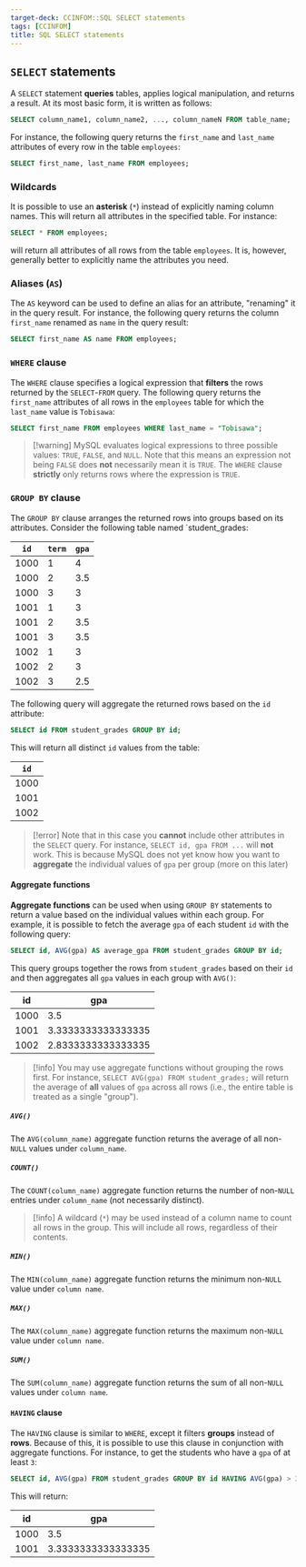 ```yaml
---
target-deck: CCINFOM::SQL SELECT statements
tags: [CCINFOM]
title: SQL SELECT statements
---
```


## `SELECT` statements

A `SELECT` statement **queries** tables, applies logical manipulation, and returns a result. At its most basic form, it is written as follows:

```sql
SELECT column_name1, column_name2, ..., column_nameN FROM table_name;
```

For instance, the following query returns the `first_name` and `last_name` attributes of every row in the table `employees`:

```sql
SELECT first_name, last_name FROM employees;
```

<!--ID: 1728391428978-->

### Wildcards

It is possible to use an **asterisk** (`*`) instead of explicitly naming column names. This will return all attributes in the specified table. For instance:

```sql
SELECT * FROM employees;
```

will return all attributes of all rows from the table `employees`. It is, however, generally better to explicitly name the attributes you need.

<!--ID: 1728391428996-->

### Aliases (`AS`)

The `AS` keyword can be used to define an alias for an attribute, "renaming" it in the query result. For instance, the following query returns the column `first_name` renamed as `name` in the query result:

```sql
SELECT first_name AS name FROM employees;
```

<!--ID: 1728391429007-->

### `WHERE` clause

The `WHERE` clause specifies a logical expression that **filters** the rows returned by the `SELECT`-`FROM` query. The following query returns the `first_name` attributes of all rows in the `employees` table for which the `last_name` value is `Tobisawa`:

```sql
SELECT first_name FROM employees WHERE last_name = "Tobisawa";
```

>[!warning] MySQL evaluates logical expressions to three possible values: `TRUE`, `FALSE`, and `NULL`.
>Note that this means an expression not being `FALSE` does **not** necessarily mean it is `TRUE`. The `WHERE` clause **strictly** only returns rows where the expression is `TRUE`.

<!--ID: 1728391429016-->

### `GROUP BY` clause

The `GROUP BY` clause arranges the returned rows into groups based on its attributes. Consider the following table named `student_grades:

|`id`|`term`|`gpa`|
|---|---|---|
|1000|1|4|
|1000|2|3.5|
|1000|3|3|
|1001|1|3|
|1001|2|3.5|
|1001|3|3.5|
|1002|1|3|
|1002|2|3|
|1002|3|2.5|

The following query will aggregate the returned rows based on the `id` attribute:

```sql
SELECT id FROM student_grades GROUP BY id;
```

This will return all distinct `id` values from the table:

|`id`|
|---|
|1000|
|1001|
|1002|

>[!error] Note that in this case you **cannot** include other attributes in the `SELECT` query.
>For instance, `SELECT id, gpa FROM ...` will **not** work. This is because MySQL does not yet know how you want to **aggregate** the individual values of `gpa` per group (more on this later)

<!--ID: 1728391429027-->

#### Aggregate functions

**Aggregate functions** can be used when using `GROUP BY` statements to return a value based on the individual values within each group. For example, it is possible to fetch the average `gpa` of each student `id` with the following query:

```sql
SELECT id, AVG(gpa) AS average_gpa FROM student_grades GROUP BY id;
```

This query groups together the rows from `student_grades` based on their `id` and then aggregates all `gpa` values in each group with `AVG()`:

|id|gpa|
|---|---|
|1000|3.5|
|1001|3.3333333333333335|
|1002|2.8333333333333335|

>[!info] You may use aggregate functions without grouping the rows first.
>For instance, `SELECT AVG(gpa) FROM student_grades;` will return the average of **all** values of `gpa` across all rows (i.e., the entire table is treated as a single "group").

<!--ID: 1728391429035-->

##### `AVG()`

The `AVG(column_name)` aggregate function returns the average of all non-`NULL` values under `column_name`.

<!--ID: 1728391429045-->

##### `COUNT()`

The `COUNT(column_name)` aggregate function returns the number of non-`NULL` entries under `column_name` (not necessarily distinct).

>[!info] A wildcard (`*`) may be used instead of a column name to count all rows in the group.
>This will include all rows, regardless of their contents.

<!--ID: 1728391429054-->

##### `MIN()`

The `MIN(column_name)` aggregate function returns the minimum non-`NULL` value under `column name`.

<!--ID: 1728391429064-->

##### `MAX()`

The `MAX(column_name)` aggregate function returns the maximum non-`NULL` value under `column name`.

<!--ID: 1728391429072-->

##### `SUM()`

The `SUM(column_name)` aggregate function returns the sum of all non-`NULL` values under `column name`.

<!--ID: 1728391429081-->

#### `HAVING` clause

The `HAVING` clause is similar to `WHERE`, except it filters **groups** instead of **rows**. Because of this, it is possible to use this clause in conjunction with aggregate functions. For instance, to get the students who have a `gpa` of at least `3`:

```sql
SELECT id, AVG(gpa) FROM student_grades GROUP BY id HAVING AVG(gpa) > 3;
```

This will return:

|id|gpa|
|---|---|
|1000|3.5|
|1001|3.3333333333333335|

<!--ID: 1728391429090-->
